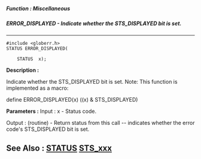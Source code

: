 ##### Function : Miscellaneous
##### ERROR_DISPLAYED - Indicate whether the STS_DISPLAYED bit is set.
---
```
#include <globerr.h>
STATUS ERROR_DISPLAYED(

	STATUS  x);
```
**Description :**

Indicate whether the STS_DISPLAYED bit is set.
Note: This function is implemented as a macro:

define ERROR_DISPLAYED(x) ((x) & STS_DISPLAYED)

**Parameters :**
Input :
x  -  Status code.

Output :
(routine)  -  Return status from this call -- indicates whether the error code's STS_DISPLAYED bit is set.



**See Also :**
[STATUS](/reference/Data/STATUS)
[STS_xxx](/reference/Symb/STS_xxx)
---
